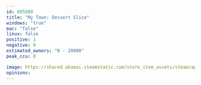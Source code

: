 ```yaml
---
id: 885080
title: "My Town: Dessert Slice"
windows: "true"
mac: "false"
linux: false
positive: 1
negative: 0
estimated_owners: "0 - 20000"
peak_ccu: 0

image: https://shared.akamai.steamstatic.com/store_item_assets/steam/apps/885080/header.jpg?t=1583455268
opinions:
---
```

